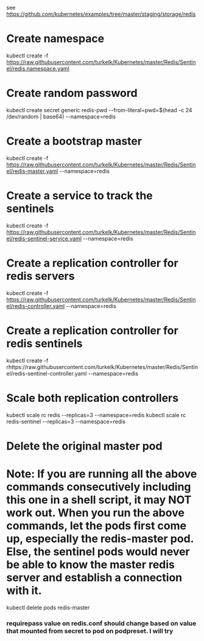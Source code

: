 see https://github.com/kubernetes/examples/tree/master/staging/storage/redis

# Create namespace
kubectl create -f https://raw.githubusercontent.com/turkelk/Kubernetes/master/Redis/Sentinel/redis.namespace.yaml

# Create random password
kubectl create secret generic redis-pwd --from-literal=pwd=$(head -c 24 /dev/random | base64) --namespace=redis

# Create a bootstrap master
kubectl create -f https://raw.githubusercontent.com/turkelk/Kubernetes/master/Redis/Sentinel/redis-master.yaml --namespace=redis

# Create a service to track the sentinels
kubectl create -f https://raw.githubusercontent.com/turkelk/Kubernetes/master/Redis/Sentinel/redis-sentinel-service.yaml --namespace=redis

# Create a replication controller for redis servers
kubectl create -f https://raw.githubusercontent.com/turkelk/Kubernetes/master/Redis/Sentinel/redis-controller.yaml --namespace=redis

# Create a replication controller for redis sentinels
kubectl create -f rhttps://raw.githubusercontent.com/turkelk/Kubernetes/master/Redis/Sentinel/redis-sentinel-controller.yaml --namespace=redis

# Scale both replication controllers
kubectl scale rc redis --replicas=3 --namespace=redis
kubectl scale rc redis-sentinel --replicas=3 --namespace=redis

# Delete the original master pod
# Note: If you are running all the above commands consecutively including this one in a shell script, it may NOT work out. When you run the above commands, let the pods first come up, especially the redis-master pod. Else, the sentinel pods would never be able to know the master redis server and establish a connection with it.
kubectl delete pods redis-master


### requirepass value on redis.conf should change based on value that mounted from secret to pod on podpreset. I will try
<!-- $password = 'P@ssw0rd@123'   # Command line input
# Update password in config file

sed -i 's/requirepass.*/requirepass $password/' /etc/redis.conf

# Start redis server
redis-server /etc/redis.conf


# Remove password in config file
sed -i 's/requirepass.*/requirepass PASSWORD_REMOVED/' /etc/redis.conf -->